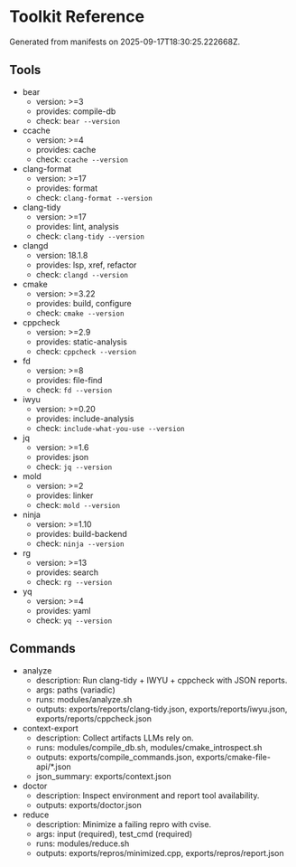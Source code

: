 # Toolkit Reference

Generated from manifests on 2025-09-17T18:30:25.222668Z.

## Tools
- bear
  - version: >=3
  - provides: compile-db
  - check: `bear --version`
- ccache
  - version: >=4
  - provides: cache
  - check: `ccache --version`
- clang-format
  - version: >=17
  - provides: format
  - check: `clang-format --version`
- clang-tidy
  - version: >=17
  - provides: lint, analysis
  - check: `clang-tidy --version`
- clangd
  - version: 18.1.8
  - provides: lsp, xref, refactor
  - check: `clangd --version`
- cmake
  - version: >=3.22
  - provides: build, configure
  - check: `cmake --version`
- cppcheck
  - version: >=2.9
  - provides: static-analysis
  - check: `cppcheck --version`
- fd
  - version: >=8
  - provides: file-find
  - check: `fd --version`
- iwyu
  - version: >=0.20
  - provides: include-analysis
  - check: `include-what-you-use --version`
- jq
  - version: >=1.6
  - provides: json
  - check: `jq --version`
- mold
  - version: >=2
  - provides: linker
  - check: `mold --version`
- ninja
  - version: >=1.10
  - provides: build-backend
  - check: `ninja --version`
- rg
  - version: >=13
  - provides: search
  - check: `rg --version`
- yq
  - version: >=4
  - provides: yaml
  - check: `yq --version`

## Commands
- analyze
  - description: Run clang-tidy + IWYU + cppcheck with JSON reports.
  - args: paths (variadic)
  - runs: modules/analyze.sh
  - outputs: exports/reports/clang-tidy.json, exports/reports/iwyu.json, exports/reports/cppcheck.json
- context-export
  - description: Collect artifacts LLMs rely on.
  - runs: modules/compile_db.sh, modules/cmake_introspect.sh
  - outputs: exports/compile_commands.json, exports/cmake-file-api/*.json
  - json_summary: exports/context.json
- doctor
  - description: Inspect environment and report tool availability.
  - outputs: exports/doctor.json
- reduce
  - description: Minimize a failing repro with cvise.
  - args: input (required), test_cmd (required)
  - runs: modules/reduce.sh
  - outputs: exports/repros/minimized.cpp, exports/repros/report.json
